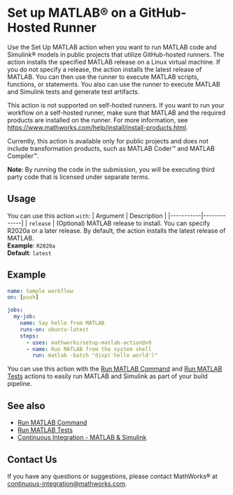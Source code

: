 # Set up MATLAB® on a GitHub-Hosted Runner

Use the Set Up MATLAB action when you want to run MATLAB code and Simulink®
models in public projects that utilize GitHub-hosted runners. The action
installs the specified MATLAB release on a Linux virtual machine. If you do not
specify a release, the action installs the latest release of MATLAB. You can
then use the runner to execute MATLAB scripts, functions, or statements. You
also can use the runner to execute MATLAB and Simulink tests and generate test
artifacts.

This action is not supported on self-hosted runners. If you want to run your
workflow on a self-hosted runner, make sure that MATLAB and the required
products are installed on the runner. For more information, see
https://www.mathworks.com/help/install/install-products.html.

Currently, this action is available only for public projects and does not
include transformation products, such as MATLAB Coder™ and MATLAB Compiler™.

**Note**: By running the code in the submission, you will be executing third party
code that is licensed under separate terms.

## Usage

You can use this action `with`:
| Argument  | Description |
|-----------|-------------|
| `release` | (Optional) MATLAB release to install. You can specify R2020a or a later release. By default, the action installs the latest release of MATLAB. <br/> **Example**: `R2020a` <br/> **Default**: `latest`

## Example

```yaml
name: Sample workflow
on: [push]

jobs:
  my-job:
    name: Say hello from MATLAB
    runs-on: ubuntu-latest
    steps:
      - uses: mathworks/setup-matlab-action@v0
      - name: Run MATLAB from the system shell
        run: matlab -batch "disp('hello world')"
```

You can use this action with the [Run MATLAB Command](https://github.com/mathworks/run-matlab-command-action/) and [Run MATLAB Tests](https://github.com/mathworks/run-matlab-tests-action/) actions to easily run MATLAB and Simulink as part of your build pipeline.

## See also
- [Run MATLAB Command](https://github.com/mathworks/run-matlab-command-action/)
- [Run MATLAB Tests](https://github.com/mathworks/run-matlab-tests-action/)
- [Continuous Integration - MATLAB & Simulink](https://www.mathworks.com/solutions/continuous-integration.html)

## Contact Us
If you have any questions or suggestions, please contact MathWorks® at continuous-integration@mathworks.com.

